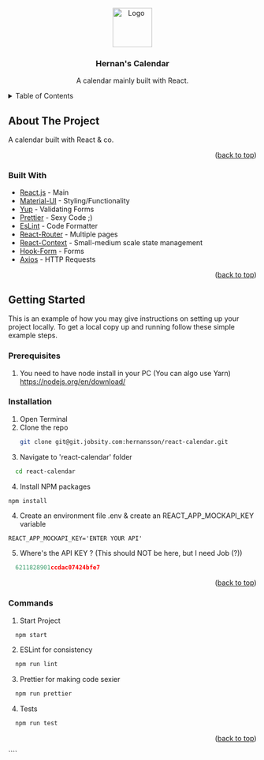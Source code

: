 <div id="top"></div>
<br />
<div align="center" >
  <a href="https://git.jobsity.com/hernansson/react-calendar">
    <img src="https://raw.githubusercontent.com/Jobsity/ReactChallenge/main/src/assets/jobsity_logo_small.png" alt="Logo" width="80" height="80">
  </a>

<h3 align="center">Hernan's Calendar</h3>

  <p align="center">
    A calendar mainly built with React.

</div>

<!-- TABLE OF CONTENTS -->
<details>
  <summary>Table of Contents</summary>
    <ul>
      <a href="#about-the-project">About The Project</a>
        <li><a href="#built-with">Built With</a></li>
    </ul>
      <a href="#getting-started">Getting Started</a>
      <ul>
        <li><a href="#prerequisites">Prerequisites</a></li>
        <li><a href="#installation">Installation</a></li>
        <li><a href="#commands">Commands</a></li>
      </ul>

</details>

<!-- ABOUT THE PROJECT -->

## About The Project

A calendar built with React & co.

<p align="right">(<a href="#top">back to top</a>)</p>

### Built With

-   [React.js](https://reactjs.org/) - Main
-   [Material-UI](https://mui.com/) - Styling/Functionality
-   [Yup](https://www.npmjs.com/package/yup) - Validating Forms
-   [Prettier](https://prettier.io/) - Sexy Code ;)
-   [EsLint](https://eslint.org/) - Code Formatter
-   [React-Router](https://reactrouter.com/) - Multiple pages
-   [React-Context](https://reactjs.org) - Small-medium scale state management
-   [Hook-Form](https://react-hook-form.com/) - Forms
-   [Axios](https://axios-http.com/docs/intro) - HTTP Requests

<p align="right">(<a href="#top">back to top</a>)</p>

<!-- GETTING STARTED -->

## Getting Started

This is an example of how you may give instructions on setting up your project locally.
To get a local copy up and running follow these simple example steps.

### Prerequisites

1. You need to have node install in your PC (You can algo use Yarn)
   https://nodejs.org/en/download/

### Installation

1. Open Terminal
2. Clone the repo
    ```sh
    git clone git@git.jobsity.com:hernansson/react-calendar.git
    ```
3. Navigate to 'react-calendar' folder

```sh
  cd react-calendar
```

4. Install NPM packages

```sh
npm install
```

4. Create an environment file .env & create an REACT_APP_MOCKAPI_KEY variable

```env
REACT_APP_MOCKAPI_KEY='ENTER YOUR API'
```

5. Where's the API KEY ? (This should NOT be here, but I need Job (?))

```js
  6211828901ccdac07424bfe7
```

<p align="right">(<a href="#top">back to top</a>)</p>

### Commands

1. Start Project

```sh
  npm start
```

2. ESLint for consistency

```sh
  npm run lint
```

3. Prettier for making code sexier

```sh
  npm run prettier
```

4. Tests

```sh
  npm run test
```

<p align="right">(<a href="#top">back to top</a>)</p>
````
